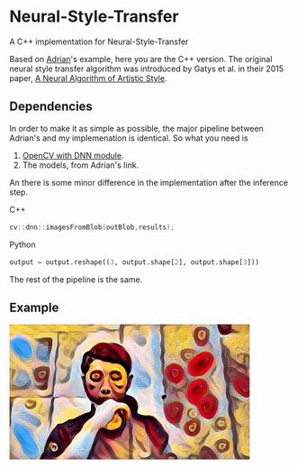 # Neural-Style-Transfer
A C++ implementation for Neural-Style-Transfer


Based on [Adrian](https://www.pyimagesearch.com/2018/08/27/neural-style-transfer-with-opencv/)'s example, here you are the C++ version.
The original neural style transfer algorithm was introduced by Gatys et al. in their 2015 paper, [A Neural Algorithm of Artistic Style](https://arxiv.org/abs/1508.06576).

## Dependencies
In order to make it as simple as possible, the major pipeline between Adrian's and my implemenation is identical. So what you need is
1. [OpenCV with DNN module](https://github.com/opencv/opencv).
2. The models, from Adrian's link.

An there is some minor difference in the implementation after the inference step. 

C++
```c++
cv::dnn::imagesFromBlob(outBlob,results);
```

Python
```python
output = output.reshape((3, output.shape[2], output.shape[3]))
```

The rest of the pipeline is the same.

## Example

![Example](15_01_19.jpg)
